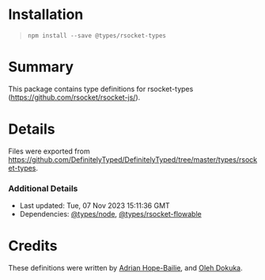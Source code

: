 # Installation
> `npm install --save @types/rsocket-types`

# Summary
This package contains type definitions for rsocket-types (https://github.com/rsocket/rsocket-js/).

# Details
Files were exported from https://github.com/DefinitelyTyped/DefinitelyTyped/tree/master/types/rsocket-types.

### Additional Details
 * Last updated: Tue, 07 Nov 2023 15:11:36 GMT
 * Dependencies: [@types/node](https://npmjs.com/package/@types/node), [@types/rsocket-flowable](https://npmjs.com/package/@types/rsocket-flowable)

# Credits
These definitions were written by [Adrian Hope-Bailie](https://github.com/adrianhopebailie), and [Oleh Dokuka](https://github.com/olegdokuka).
